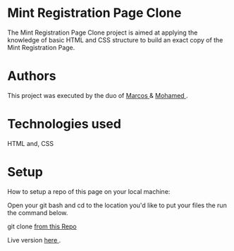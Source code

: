 <h1>Mint Registration Page Clone</h1>

The Mint Registration Page Clone project is aimed at applying the knowledge of basic HTML and CSS structure to build an exact copy of the Mint Registration Page.

<h1>Authors</h1>

This project was executed by the duo of <a href = "https://www.linkedin.com/in/marcos-medeiros-6a079a18a/"> Marcos </a> & <a href = "https://www.linkedin.com/in/mohamednaseramein/" > Mohamed </a>. 

<h1>Technologies used</h1>

HTML and, CSS

<h1>Setup</h1>

How to setup a repo of this page on your local machine:

Open your git bash and cd to the location you'd like to put your files the run the command below.

git clone <a href= "https://github.com/mvsmdrs/displaying-and-inputting-data.git"> from this Repo </a> 

Live version <a href="https://mvsmdrs.github.io/displaying-and-inputting-data/"> here </a>.